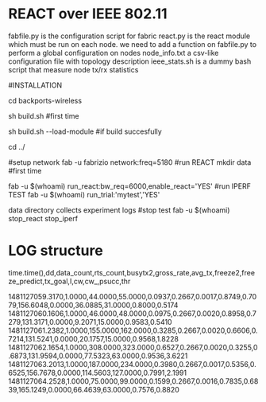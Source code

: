# REACT over IEEE 802.11
 fabfile.py is the configuration script for fabric
 react.py is the react module which must be run on each node. we need to add a function on fabfile.py to perform a global configuration on nodes
 node_info.txt a csv-like configuration file with topology description
 ieee_stats.sh is a dummy bash script that measure node tx/rx statistics

#INSTALLATION

cd backports-wireless

sh build.sh #first time

sh build.sh --load-module #if build succesfully

cd ../

#setup network
fab -u fabrizio network:freq=5180
#run REACT 
mkdir data #first time

fab -u $(whoami) run_react:bw_req=6000,enable_react='YES'
#run IPERF TEST
fab -u $(whoami) run_trial:'mytest','YES'

data directory collects experiment logs
#stop test
fab -u $(whoami) stop_react stop_iperf


# LOG structure
time.time(),dd,data_count,rts_count,busytx2,gross_rate,avg_tx,freeze2,freeze_predict,tx_goal,I,cw,cw_,psucc,thr

1481127059.3170,1.0000,44.0000,55.0000,0.0937,0.2667,0.0017,0.8749,0.7079,156.6048,0.0000,36.0885,31.0000,0.8000,0.5174
1481127060.1606,1.0000,46.0000,48.0000,0.0975,0.2667,0.0020,0.8958,0.7279,131.3171,0.0000,9.2071,15.0000,0.9583,0.5410
1481127061.2382,1.0000,155.0000,162.0000,0.3285,0.2667,0.0020,0.6606,0.7214,131.5241,0.0000,20.1757,15.0000,0.9568,1.8228
1481127062.1654,1.0000,308.0000,323.0000,0.6527,0.2667,0.0020,0.3255,0.6873,131.9594,0.0000,77.5323,63.0000,0.9536,3.6221
1481127063.2013,1.0000,187.0000,234.0000,0.3980,0.2667,0.0017,0.5356,0.6525,156.7678,0.0000,114.5603,127.0000,0.7991,2.1991
1481127064.2528,1.0000,75.0000,99.0000,0.1599,0.2667,0.0016,0.7835,0.6839,165.1249,0.0000,66.4639,63.0000,0.7576,0.8820
